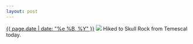 ```yaml
---
layout: post
---
```


<p>
  <time><a href="/389">{{ page.date | date: "%e %B, %Y" }}</a></time>
  <a href="/389"><img src="{{ site.assets_url }}/389.jpg"/></a>
  <span>Hiked to Skull Rock from Temescal today.</span>
</p>
